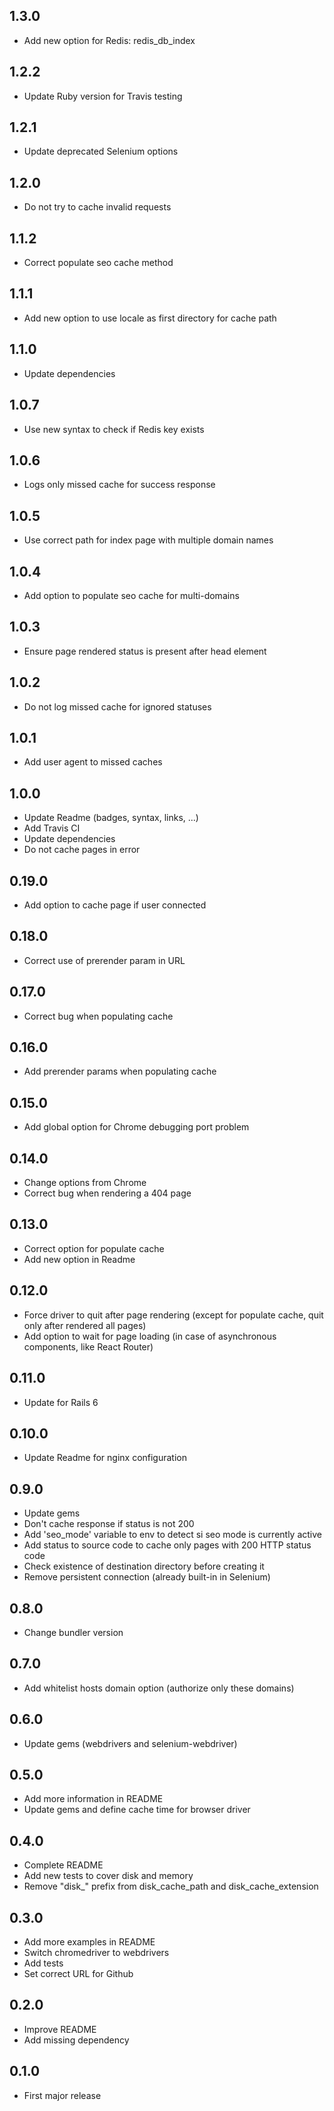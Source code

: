## 1.3.0

- Add new option for Redis: redis_db_index

## 1.2.2

- Update Ruby version for Travis testing

## 1.2.1

- Update deprecated Selenium options

## 1.2.0

- Do not try to cache invalid requests

## 1.1.2

- Correct populate seo cache method

## 1.1.1

- Add new option to use locale as first directory for cache path

## 1.1.0

- Update dependencies

## 1.0.7

- Use new syntax to check if Redis key exists

## 1.0.6

- Logs only missed cache for success response

## 1.0.5

- Use correct path for index page with multiple domain names

## 1.0.4

- Add option to populate seo cache for multi-domains

## 1.0.3

- Ensure page rendered status is present after head element 

## 1.0.2

- Do not log missed cache for ignored statuses

## 1.0.1

- Add user agent to missed caches

## 1.0.0

- Update Readme (badges, syntax, links, ...)
- Add Travis CI
- Update dependencies
- Do not cache pages in error

## 0.19.0

- Add option to cache page if user connected

## 0.18.0

- Correct use of prerender param in URL

## 0.17.0

- Correct bug when populating cache

## 0.16.0

- Add prerender params when populating cache

## 0.15.0

- Add global option for Chrome debugging port problem

## 0.14.0

- Change options from Chrome
- Correct bug when rendering a 404 page

## 0.13.0

- Correct option for populate cache
- Add new option in Readme

## 0.12.0

- Force driver to quit after page rendering (except for populate cache, quit only after rendered all pages)
- Add option to wait for page loading (in case of asynchronous components, like React Router)

## 0.11.0

- Update for Rails 6

## 0.10.0

- Update Readme for nginx configuration

## 0.9.0

- Update gems
- Don't cache response if status is not 200
- Add 'seo_mode' variable to env to detect si seo mode is currently active
- Add status to source code to cache only pages with 200 HTTP status code
- Check existence of destination directory before creating it
- Remove persistent connection (already built-in in Selenium) 

## 0.8.0

- Change bundler version

## 0.7.0

- Add whitelist hosts domain option (authorize only these domains)

## 0.6.0

- Update gems (webdrivers and selenium-webdriver)

## 0.5.0

- Add more information in README
- Update gems and define cache time for browser driver

## 0.4.0

- Complete README
- Add new tests to cover disk and memory
- Remove "disk_" prefix from disk_cache_path and disk_cache_extension

## 0.3.0

- Add more examples in README
- Switch chromedriver to webdrivers
- Add tests
- Set correct URL for Github

## 0.2.0

- Improve README
- Add missing dependency

## 0.1.0

- First major release

